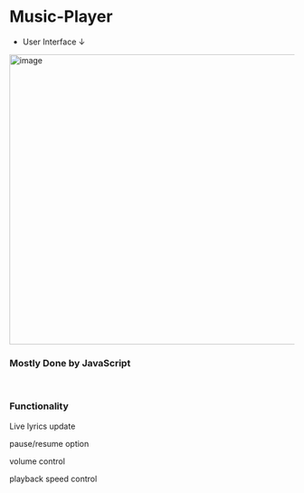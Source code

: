 # Music-Player
- User Interface ↓
<img width="513" alt="image" src="https://user-images.githubusercontent.com/108847923/193394620-b7359002-dfaa-447f-b4ec-2644ceb2dbc3.png">
<br>
<h3>Mostly Done by JavaScript</h3>
<br>
<h3>Functionality</h3>
	<p class=explanation>Live lyrics update</p>
	<p class=explanation>pause/resume option</p>
	<p class=explanation>volume control</p>
	<p class=explanation>playback speed control </p>
